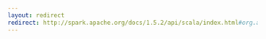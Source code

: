 ```yaml
---
layout: redirect
redirect: http://spark.apache.org/docs/1.5.2/api/scala/index.html#org.apache.spark.ml.evaluation.BinaryClassificationEvaluator
---
```

